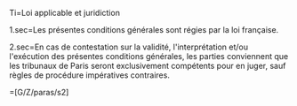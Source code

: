 Ti=Loi applicable et juridiction

1.sec=Les présentes conditions générales sont régies par la loi française.

2.sec=En cas de contestation sur la validité, l'interprétation et/ou l'exécution des présentes conditions générales, les parties conviennent que les tribunaux de Paris seront exclusivement compétents pour en juger, sauf règles de procédure impératives contraires.

=[G/Z/paras/s2]
